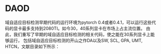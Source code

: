 # DAOD

域自适应目标检测早期代码的运行环境为pytorch 0.4或者0.4.1，可以运行这些代码的显卡最多支持到2080TI。如今30，40系列显卡在市场上占主流位置。
由此，我们重写了早期的域自适应目标检测的相关代码，使之能在30系列显卡上能够运行，
包括域自适应目标检测的开山之作DA以及SW, SCL, GPA, UMT, HTCN，文献目录如下所示：

